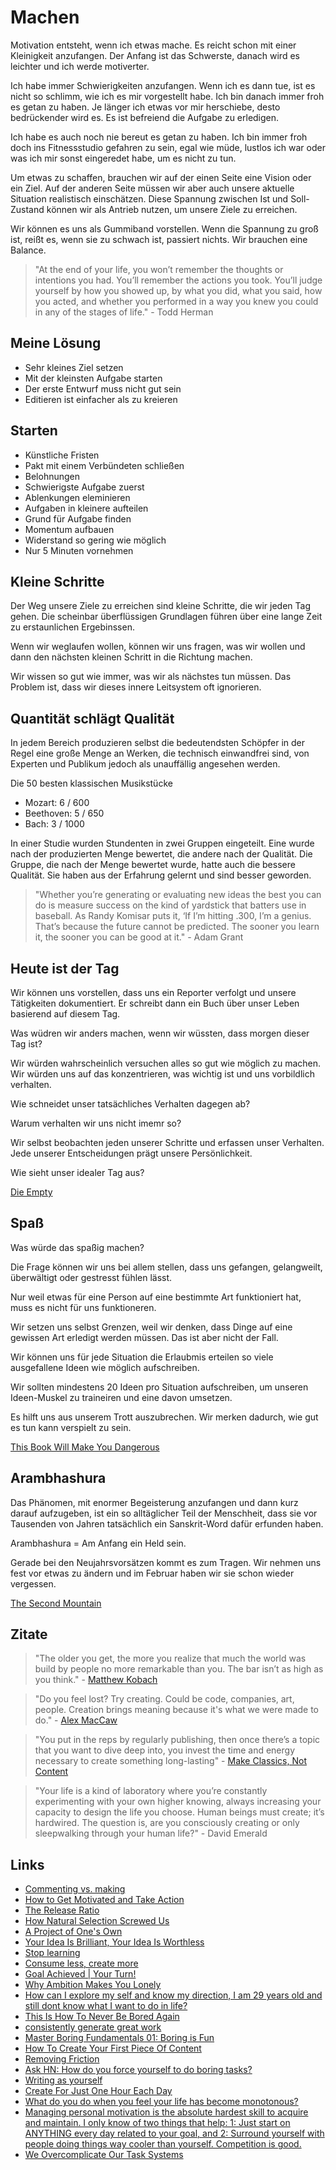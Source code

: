 # Machen

Motivation entsteht, wenn ich etwas mache. Es reicht schon mit einer Kleinigkeit anzufangen. Der Anfang ist das Schwerste, danach wird es leichter und ich werde motiverter.

Ich habe immer Schwierigkeiten anzufangen. Wenn ich es dann tue, ist es nicht so schlimm, wie ich es mir vorgestellt habe. Ich bin danach immer froh es getan zu haben. Je länger ich etwas vor mir herschiebe, desto bedrückender wird es. Es ist befreiend die Aufgabe zu erledigen.

Ich habe es auch noch nie bereut es getan zu haben. Ich bin immer froh doch ins Fitnessstudio gefahren zu sein, egal wie müde, lustlos ich war oder was ich mir sonst eingeredet habe, um es nicht zu tun.

Um etwas zu schaffen, brauchen wir auf der einen Seite eine Vision oder ein Ziel. Auf der anderen Seite müssen wir aber auch unsere aktuelle Situation realistisch einschätzen. Diese Spannung zwischen Ist und Soll-Zustand können wir als Antrieb nutzen, um unsere Ziele zu erreichen.

Wir können es uns als Gummiband vorstellen. Wenn die Spannung zu groß ist, reißt es, wenn sie zu schwach ist, passiert nichts. Wir brauchen eine Balance.

> "At the end of your life, you won’t remember the thoughts or intentions you had. You’ll remember the actions you took. You’ll judge yourself by how you showed up, by what you did, what you said, how you acted, and whether you performed in a way you knew you could in any of the stages of life." - Todd Herman

## Meine Lösung

- Sehr kleines Ziel setzen
- Mit der kleinsten Aufgabe starten
- Der erste Entwurf muss nicht gut sein
- Editieren ist einfacher als zu kreieren

## Starten

- Künstliche Fristen
- Pakt mit einem Verbündeten schließen
- Belohnungen
- Schwierigste Aufgabe zuerst
- Ablenkungen eleminieren
- Aufgaben in kleinere aufteilen
- Grund für Aufgabe finden
- Momentum aufbauen
- Widerstand so gering wie möglich
- Nur 5 Minuten vornehmen

## Kleine Schritte

Der Weg unsere Ziele zu erreichen sind kleine Schritte, die wir jeden Tag gehen. Die scheinbar überflüssigen Grundlagen führen über eine lange Zeit zu erstaunlichen Ergebinssen.

Wenn wir weglaufen wollen, können wir uns fragen, was wir wollen und dann den nächsten kleinen Schritt in die Richtung machen.

Wir wissen so gut wie immer, was wir als nächstes tun müssen. Das Problem ist, dass wir dieses innere Leitsystem oft ignorieren.

## Quantität schlägt Qualität

In jedem Bereich produzieren selbst die bedeutendsten Schöpfer in der Regel eine große Menge an Werken, die technisch einwandfrei sind, von Experten und Publikum jedoch als unauffällig angesehen werden.

Die 50 besten klassischen Musikstücke

- Mozart: 6 / 600
- Beethoven: 5 / 650
- Bach: 3 / 1000

In einer Studie wurden Stundenten in zwei Gruppen eingeteilt. Eine wurde nach der produzierten Menge bewertet, die andere nach der Qualität. Die Gruppe, die nach der Menge bewertet wurde, hatte auch die bessere Qualität. Sie haben aus der Erfahrung gelernt und sind besser geworden.

> "Whether you’re generating or evaluating new ideas the best you can do is measure success on the kind of yardstick that batters use in baseball. As Randy Komisar puts it, ‘If I’m hitting .300, I’m a genius. That’s because the future cannot be predicted. The sooner you learn it, the sooner you can be good at it." - Adam Grant

## Heute ist der Tag

Wir können uns vorstellen, dass uns ein Reporter verfolgt und unsere Tätigkeiten dokumentiert. Er schreibt dann ein Buch über unser Leben basierend auf diesem Tag.

Was wüdren wir anders machen, wenn wir wüssten, dass morgen dieser Tag ist?

Wir würden wahrscheinlich versuchen alles so gut wie möglich zu machen. Wir würden uns auf das konzentrieren, was wichtig ist und uns vorbildlich verhalten.

Wie schneidet unser tatsächliches Verhalten dagegen ab?

Warum verhalten wir uns nicht imemr so?

Wir selbst beobachten jeden unserer Schritte und erfassen unser Verhalten. Jede unserer Entscheidungen prägt unsere Persönlichkeit.

Wie sieht unser idealer Tag aus?

[Die Empty](https://www.goodreads.com/book/show/16158560-die-empty)

## Spaß

Was würde das spaßig machen?

Die Frage können wir uns bei allem stellen, dass uns gefangen, gelangweilt, überwältigt oder gestresst fühlen lässt.

Nur weil etwas für eine Person auf eine bestimmte Art funktioniert hat, muss es nicht für uns funktioneren. 

Wir setzen uns selbst Grenzen, weil wir denken, dass Dinge auf eine gewissen Art erledigt werden müssen. Das ist aber nicht der Fall.

Wir können uns für jede Situation die Erlaubmis erteilen so viele ausgefallene Ideen wie möglich aufschreiben. 

Wir sollten mindestens 20 Ideen pro Situation aufschreiben, um unseren Ideen-Muskel zu traineiren und eine davon umsetzen. 

Es hilft uns aus unserem Trott auszubrechen. Wir merken dadurch, wie gut es tun kann verspielt zu sein.

[This Book Will Make You Dangerous](https://www.goodreads.com/book/show/53581047-this-book-will-make-you-dangerous)

## Arambhashura

Das Phänomen, mit enormer Begeisterung anzufangen und dann kurz darauf aufzugeben, ist ein so alltäglicher Teil der Menschheit, dass sie vor Tausenden von Jahren tatsächlich ein Sanskrit-Word dafür erfunden haben.

Arambhashura = Am Anfang ein Held sein.

Gerade bei den Neujahrsvorsätzen kommt es zum Tragen. Wir nehmen uns fest vor etwas zu ändern und im Februar haben wir sie schon wieder vergessen.

[The Second Mountain](https://www.goodreads.com/book/show/40642458-the-second-mountain)

## Zitate

> "The older you get, the more you realize that much the world was build by people no more remarkable than you. The bar isn’t as high as you think." - [Matthew Kobach](https://twitter.com/mkobach/status/1379237073194991623)

> "Do you feel lost? Try creating. Could be code, companies, art, people. Creation brings meaning because it's what we were made to do." - [Alex MacCaw](https://twitter.com/maccaw/status/1398325800705855492)

> "You put in the reps by regularly publishing, then once there’s a topic that you want to dive deep into, you invest the time and energy necessary to create something long-lasting" - [Make Classics, Not Content](https://moretothat.com/make-classics-not-content/)

> "Your life is a kind of laboratory where you’re constantly experimenting with your own higher knowing, always increasing your capacity to design the life you choose. Human beings must create; it’s hardwired. The question is, are you consciously creating or only sleepwalking through your human life?" - David Emerald

## Links

- [Commenting vs. making](https://chiefofstuff.substack.com/p/commenting-vs-making)
- [How to Get Motivated and Take Action](https://markmanson.net/how-to-get-motivated)
- [The Release Ratio](https://moretothat.com/release-ratio/)
- [How Natural Selection Screwed Us](https://moretothat.com/how-natural-selection-screwed-us/)
- [A Project of One's Own](http://paulgraham.com/own.html)
- [Your Idea Is Brilliant, Your Idea Is Worthless](https://stonemaiergames.com/kickstarter-lesson-204-your-idea-is-brilliant-your-idea-is-worthless/)
- [Stop learning](https://www.nashvail.me/blog/stop-learning)
- [Consume less, create more](https://blog.tjcx.me/p/consume-less-create-more)
- [Goal Achieved | Your Turn!](https://www.youtube.com/watch?v=P9u-8wjcU2s)
- [Why Ambition Makes You Lonely](https://www.youtube.com/watch?v=3xzEUQg3LDo)
- [How can I explore my self and know my direction, I am 29 years old and still dont know what I want to do in life?](https://qr.ae/pGcL8W)
- [This Is How To Never Be Bored Again](https://www.bakadesuyo.com/2021/09/bored/)
- [consistently generate great work](https://twitter.com/Julian/status/1457422738491011079)
- [Master Boring Fundamentals 01: Boring is Fun](https://jamesstuber.com/boring-is-fun/)
- [How To Create Your First Piece Of Content](https://www.youtube.com/watch?v=qPTPJGzZGPY)
- [Removing Friction](https://tynan.com/friction/)
- [Ask HN: How do you force yourself to do boring tasks?](https://news.ycombinator.com/item?id=29725668)
- [Writing as yourself](https://notebook.drmaciver.com/posts/2022-01-07-14:02.html)
- [Create For Just One Hour Each Day](https://moretothat.com/create-for-just-one-hour-each-day/)
- [What do you do when you feel your life has become monotonous?](https://qr.ae/pvsZC5)
- [Managing personal motivation is the absolute hardest skill to acquire and maintain. I only know of two things that help: 1: Just start on ANYTHING every day related to your goal, and 2: Surround yourself with people doing things way cooler than yourself. Competition is good.](https://twitter.com/slimsag/status/1524418178587054080)
- [We Overcomplicate Our Task Systems](https://zenhabits.net/overcomplicated-task-systems/)